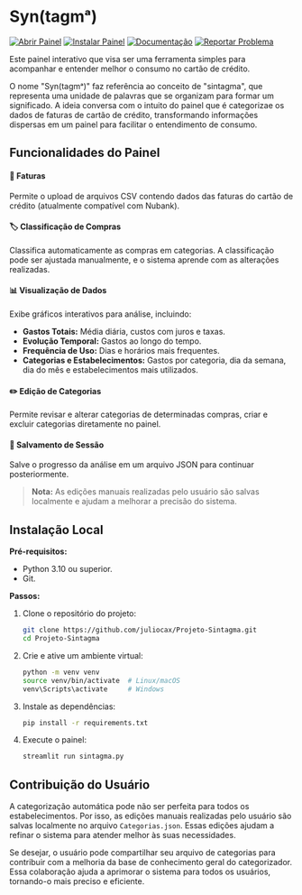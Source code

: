 
# Syn(tagmᵃ)

[![Abrir Painel](https://img.shields.io/badge/Abrir%20Online-Streamlit-brightgreen?logo=streamlit)](https://projeto-sintagma.streamlit.app/) [![Instalar Painel](https://img.shields.io/badge/Instalar%20Local-pip%20install-blue?logo=pypi)](https://pypi.org) [![Documentação](https://img.shields.io/badge/Documentação-Docs-orange?logo=readthedocs)](https://github.com/juliocax/Projeto-Sintagma/issues) [![Reportar Problema](https://img.shields.io/badge/Reportar%20Problema-GitHub-red?logo=github)](https://github.com/juliocax/Projeto-Sintagma/issues)

Este painel interativo que visa ser uma ferramenta simples para acompanhar e entender melhor o consumo no cartão de crédito.

O nome "Syn(tagmᵃ)" faz referência ao conceito de "sintagma", que representa uma unidade de palavras que se organizam para formar um significado. A ideia conversa com o intuito do painel que é categorizae os dados de faturas de cartão de crédito, transformando informações dispersas em um painel para facilitar o entendimento de consumo.

## Funcionalidades do Painel

#### 📂 **Faturas**
Permite o upload de arquivos CSV contendo dados das faturas do cartão de crédito (atualmente compatível com Nubank).

#### 🏷️ **Classificação de Compras**
Classifica automaticamente as compras em categorias.
A classificação pode ser ajustada manualmente, e o sistema aprende com as alterações realizadas.

#### 📊 **Visualização de Dados**
Exibe gráficos interativos para análise, incluindo:
- **Gastos Totais:** Média diária, custos com juros e taxas.
- **Evolução Temporal:** Gastos ao longo do tempo.
- **Frequência de Uso:** Dias e horários mais frequentes.
- **Categorias e Estabelecimentos:** Gastos por categoria, dia da semana, dia do mês e estabelecimentos mais utilizados.

#### ✏️ **Edição de Categorias**
Permite revisar e alterar categorias de determinadas compras, criar e excluir categorias diretamente no painel.

#### 💾 **Salvamento de Sessão**
Salve o progresso da análise em um arquivo JSON para continuar posteriormente.

> **Nota:** As edições manuais realizadas pelo usuário são salvas localmente e ajudam a melhorar a precisão do sistema.

## Instalação Local

**Pré-requisitos:**
* Python 3.10 ou superior.
* Git.

**Passos:**
1. Clone o repositório do projeto:
   ```bash
   git clone https://github.com/juliocax/Projeto-Sintagma.git
   cd Projeto-Sintagma
   ```
2. Crie e ative um ambiente virtual:
   ```bash
   python -m venv venv
   source venv/bin/activate  # Linux/macOS
   venv\Scripts\activate     # Windows
   ```
3. Instale as dependências:
   ```bash
   pip install -r requirements.txt
   ```
4. Execute o painel:
   ```bash
   streamlit run sintagma.py
   ```

## Contribuição do Usuário

A categorização automática pode não ser perfeita para todos os estabelecimentos. Por isso, as edições manuais realizadas pelo usuário são salvas localmente no arquivo `Categorias.json`. Essas edições ajudam a refinar o sistema para atender melhor às suas necessidades.

Se desejar, o usuário pode compartilhar seu arquivo de categorias para contribuir com a melhoria da base de conhecimento geral do categorizador. Essa colaboração ajuda a aprimorar o sistema para todos os usuários, tornando-o mais preciso e eficiente.